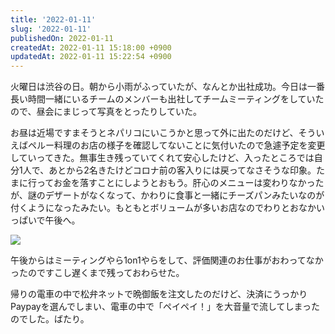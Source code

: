 ```yaml
---
title: '2022-01-11'
slug: '2022-01-11'
publishedOn: 2022-01-11
createdAt: 2022-01-11 15:18:00 +0900
updatedAt: 2022-01-11 15:22:54 +0900
---
```

火曜日は渋谷の日。朝から小雨がふっていたが、なんとか出社成功。今日は一番長い時間一緒にいるチームのメンバーも出社してチームミーティングをしていたので、昼会にまじって写真をとったりしていた。

お昼は近場ですまそうとネパリコにいこうかと思って外に出たのだけど、そういえばペルー料理のお店の様子を確認してないことに気付いたので急遽予定を変更していってきた。無事生き残っていてくれて安心したけど、入ったところでは自分1人で、あとから2名きたけどコロナ前の客入りには戻ってなさそうな印象。たまに行ってお金を落すことにしようとおもう。肝心のメニューは変わりなかったが、謎のデザートがなくなって、かわりに食事と一緒にチーズパンみたいなのが付くようになったみたい。もともとボリュームが多いお店なのでわりとおなかいっぱいで午後へ。

![](https://lh3.googleusercontent.com/pw/AM-JKLWY4O-bLF0KrjbCXWuYdKtX2IDS-TSgSDkpUpShSxG_T3PGpq2CeHL779fXYXJv34BValOS8Kdcm8FMpchkvrO87JmXLVMowFMAzgO5sw2-DBwKw77Q7K9jmtvTE12wMm7IVkFuklVku6_0lkM4B90bSg=w1200-no)


午後からはミーティングやら1on1やらをして、評価関連のお仕事がおわってなかったのですこし遅くまで残っておわらせた。

帰りの電車の中で松弁ネットで晩御飯を注文したのだけど、決済にうっかりPaypayを選んでしまい、電車の中で「ペイペイ！」を大音量で流してしまったのでした。ばたり。
